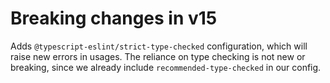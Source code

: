 # Breaking changes in v15

Adds `@typescript-eslint/strict-type-checked` configuration, which will raise new errors in usages. The reliance on type checking is not new or breaking, since we already include `recommended-type-checked` in our config.
